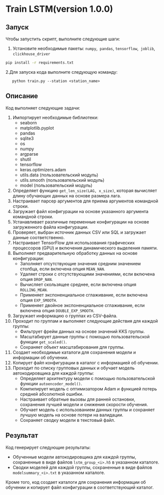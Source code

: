 # Train LSTM(version 1.0.0)

## Запуск

Чтобы запустить скрипт, выполните следующие шаги:

1. Установите необходимые пакеты: `numpy`,` pandas`, `tensorflow`,` joblib`, `clickhouse_driver`

```bash
pip install -r requirements.txt
```

   2.Для запуска кода выполните следующую команду:

`	python train.py --station <station_name>`


## Описание

Код выполняет следующие задачи:

1. Импортирует необходимые библиотеки:
   * seaborn
   * matplotlib.pyplot
   * pandas
   * sqlite3
   * os
   * numpy
   * argparse
   * shutil
   * tensorflow
   * keras.optimizers.adam
   * utils.data (пользовательский модуль)
   * utils.smooth (пользовательский модуль)
   * model (пользовательский модуль)
2. Определяет функцию `get_len_size(LAG, x_size)`, которая вычисляет длину обучающих данных на основе размера лага.
3. Настраивает парсер аргументов для приема аргументов командной строки.
4. Загружает файл конфигурации на основе указанного аргумента командной строки.
5. Устанавливает различные переменные конфигурации на основе загруженного файла конфигурации.
6. Проверяет, выбран источник данных CSV или SQL и загружает данные соответственно.
7. Настраивает TensorFlow для использования графических процессоров (GPU) и включения динамического выделения памяти.
8. Выполняет предварительную обработку данных на основе конфигурации:
   * Заполняет отсутствующие значения средним значением столбца, если включена опция `MEAN_NAN`.
   * Удаляет строки с отсутствующими значениями, если включена опция `DROP_NAN`.
   * Вычисляет скользящее среднее, если включена опция `ROLLING_MEAN`.
   * Применяет экспоненциальное сглаживание, если включена опция `EXP_SMOOTH`.
   * Применяет двойное экспоненциальное сглаживание, если включена опция `DOUBLE_EXP_SMOOTH`.
9. Загружает информацию о группах из CSV-файла.
10. Проходит по группам и выполняет следующие действия для каждой группы:
    * Фильтрует фрейм данных на основе значений KKS группы.
    * Масштабирует данные группы с помощью пользовательской функции `get_scaled()`.
    * Сохраняет объект масштабирования для группы.
11. Создает необходимые каталоги для сохранения модели и информации об обучении.
12. Копирует файл конфигурации в каталог с информацией об обучении.
13. Проходит по списку групповых данных и обучает модель автокодировщика для каждой группы:
    * Определяет архитектуру модели с помощью пользовательской функции `autoencoder_model()`.
    * Компилирует модель с оптимизатором Adam и функцией потерь средней абсолютной ошибки.
    * Настраивает обратные вызовы для ранней остановки, сохранения лучшей модели и снижения скорости обучения.
    * Обучает модель с использованием данных группы и сохраняет лучшую модель на основе потери на валидации.
    * Сохраняет сводку модели в текстовый файл.

## Результат

Код генерирует следующие результаты:

* Обученные модели автокодировщика для каждой группы, сохраненные в виде файлов `lstm_group_<i>.h5` в указанном каталоге.
* Сводки моделей для каждой группы, сохраненные в виде файлов `modelsummary_<i>.txt` в указанном каталоге.

Кроме того, код создает каталоги для сохранения информации об обучении и копирует файл конфигурации в соответствующий каталог.
